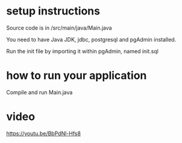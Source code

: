 # setup instructions

Source code is in /src/main/java/Main.java

You need to have Java JDK, jdbc, postgresql and pgAdmin installed.

Run the init file by importing it within pgAdmin, named init.sql

# how to run your application

Compile and run Main.java

# video

https://youtu.be/BbPdNl-Hfs8
